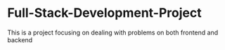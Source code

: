 # Full-Stack-Development-Project
This is a project focusing on dealing with problems on both frontend and backend
